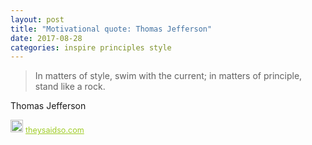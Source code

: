 ```yaml
---
layout: post
title: "Motivational quote: Thomas Jefferson"
date: 2017-08-28
categories: inspire principles style
---
```

> In matters of style, swim with the current; in matters of principle, stand like a rock.

Thomas Jefferson

<span style="z-index:50;font-size:0.9em;"><img src="https://theysaidso.com/branding/theysaidso.png" height="20" width="20" alt="theysaidso.com"/><a href="https://theysaidso.com" title="Powered by quotes from theysaidso.com" style="color: #9fcc25; margin-left: 4px; vertical-align: middle;">theysaidso.com</a></span>
